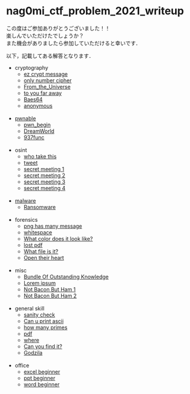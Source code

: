 # nag0mi_ctf_problem_2021_writeup
この度はご参加ありがとうございました！！<br>
楽しんでいただけたでしょうか？<br>
また機会がありましたら参加していただけると幸いです．

以下，記載してある解答となります．

- cryptography
  - [ez crypt message](./cryptography/ez_crypt_message.md)
  - [only number cipher](./cryptography/only_number_cipher.md)
  - [From_the_Universe](./cryptography/From_the_Universe/From_the_Universe.md)
  - [to you far away](./cryptography/to_you_far_away.md)
  - [Baes64](./cryptography/Baes64/Baes64.md)
  - [anonymous](./cryptography/anonymous/anonymous.md)
<br><br>
- [pwnable](./pwnable/readme.md)
  - [pwn_begin](./pwnable/pwn_begin/pwn_begin.md)
  - [DreamWorld](./pwnable/DreamWorld/DreamWorld.md)
  - [937func](./pwnable/937func/937func.md)
<br><br>
- osint
  - [who take this](./osint/who_take_this.md)
  - [tweet](./osint/tweet.md)
  - [secret meeting 1](./osint/secret_meeting_1.md)
  - [secret meeting 2](./osint/secret_meeting_2.md)
  - [secret meeting 3](./osint/secret_meeting_3.md)
  - [secret meeting 4](./osint/secret_meeting_4.md)
<br><br>
- [malware](./malware/readme.md)
  - [Ransomware](./malware/Ransomware/Ransomware.md)
<br><br>
- forensics
  - [png has many message](./forensics/png_has_many_message.md)
  - [whitespace](./forensics/whitespace.md)
  - [What color does it look like?](./forensics/What_color_does_it_look_like.md)
  - [lost pdf](./forensics/lost_pdf.md)
  - [What file is it?](./forensics/What_file_is_it.md)
  - [Open their heart](./forensics/Open_their_heart.md)
<br><br>
- misc
  - [Bundle Of Outstanding Knowledge](./misc/Bundle_Of_Outstanding_Knowledge.md)
  - [Lorem ipsum](./misc/Lorem_ipsum.md)
  - [Not Bacon But Ham 1](./misc/Not_Bacon_But_Ham_1.md)
  - [Not Bacon But Ham 2](./misc/Not_Bacon_But_Ham_2.md)
<br><br>
- general skill
  - [sanity check](./general_skill/sanity_check.md)
  - [Can u print ascii](./general_skill/Can_u_print_ascii.md)
  - [how many primes](./general_skill/how_many_primes.md)
  - [pdf](./general_skill/pdf/pdf.md)
  - [where](./general_skill/where.md)
  - [Can you find it?](./general_skill/Can_you_find_it.md)
  - [Godzila](./general_skill/Godzila/Godzila.md)
<br><br>
- office
  - [excel beginner](./office/excel_beginner.md)
  - [ppt beginner](./office/ppt_beginner.md)
  - [word beginner](./office/word_beginner.md)
